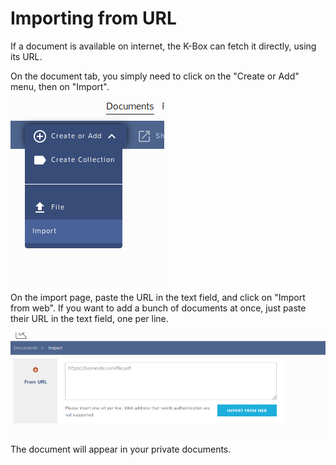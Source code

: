 # Importing from URL

If a document is available on internet, the K-Box can fetch it directly, using its URL.

On the document tab, you simply need to click on the "Create or Add" menu, then on "Import".

![Import document menu](img/Import-from-url-menu.png)

On the import page, paste the URL in the text field, and click on "Import from web". If you want to add a bunch of documents at once, just paste their URL in the text field, one per line.

![Import document page](img/Import-from-url-page.png)

The document will appear in your private documents.
